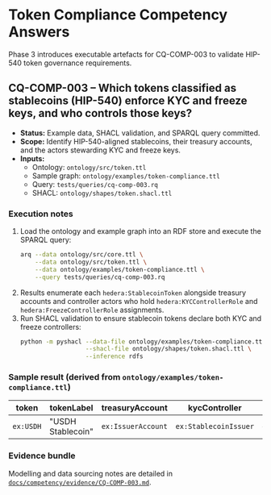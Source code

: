 # Token Compliance Competency Answers

Phase 3 introduces executable artefacts for CQ-COMP-003 to validate HIP-540 token governance requirements.

## CQ-COMP-003 – Which tokens classified as stablecoins (HIP-540) enforce KYC and freeze keys, and who controls those keys?

* **Status:** Example data, SHACL validation, and SPARQL query committed.
* **Scope:** Identify HIP-540-aligned stablecoins, their treasury accounts, and the actors stewarding KYC and freeze keys.
* **Inputs:**
  * Ontology: `ontology/src/token.ttl`
  * Sample graph: `ontology/examples/token-compliance.ttl`
  * Query: `tests/queries/cq-comp-003.rq`
  * SHACL: `ontology/shapes/token.shacl.ttl`

### Execution notes

1. Load the ontology and example graph into an RDF store and execute the SPARQL query:
   ```bash
   arq --data ontology/src/core.ttl \
       --data ontology/src/token.ttl \
       --data ontology/examples/token-compliance.ttl \
       --query tests/queries/cq-comp-003.rq
   ```
2. Results enumerate each `hedera:StablecoinToken` alongside treasury accounts and controller actors who hold
   `hedera:KYCControllerRole` and `hedera:FreezeControllerRole` assignments.
3. Run SHACL validation to ensure stablecoin tokens declare both KYC and freeze controllers:
   ```bash
   python -m pyshacl --data-file ontology/examples/token-compliance.ttl \
                     --shacl-file ontology/shapes/token.shacl.ttl \
                     --inference rdfs
   ```

### Sample result (derived from `ontology/examples/token-compliance.ttl`)

| token | tokenLabel | treasuryAccount | kycController | freezeController |
| ----- | ---------- | ---------------- | ------------- | ---------------- |
| `ex:USDH` | "USDH Stablecoin" | `ex:IssuerAccount` | `ex:StablecoinIssuer` | `ex:CompliancePartner` |

### Evidence bundle

Modelling and data sourcing notes are detailed in
[`docs/competency/evidence/CQ-COMP-003.md`](evidence/CQ-COMP-003.md).
